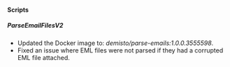 
#### Scripts

##### ParseEmailFilesV2
- Updated the Docker image to: *demisto/parse-emails:1.0.0.3555598*.
- Fixed an issue where EML files were not parsed if they had a corrupted EML file attached.

